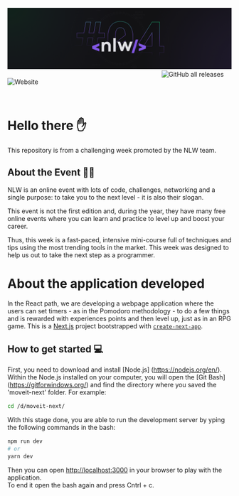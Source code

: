 ![](https://github.com/tatacsd/nlw4/blob/main/NLW04_pack_divulgacao_-_Github.png?raw=true)
 &nbsp; &nbsp; &nbsp; &nbsp; &nbsp; &nbsp; &nbsp; &nbsp; &nbsp; &nbsp; &nbsp; &nbsp; &nbsp; &nbsp; &nbsp; &nbsp; &nbsp; &nbsp; &nbsp; &nbsp; &nbsp; &nbsp;
 &nbsp; &nbsp; &nbsp; &nbsp; &nbsp; &nbsp; &nbsp; &nbsp; &nbsp; &nbsp; &nbsp; &nbsp; &nbsp; &nbsp; &nbsp; &nbsp; &nbsp; &nbsp; &nbsp; &nbsp; &nbsp; &nbsp;                     ![GitHub all releases](https://img.shields.io/github/downloads/tatacsd/nlw4/total?color=blueviolet&label=Download)
![Website](https://img.shields.io/website?color=blueviolet&label=%3Cnlw%2F%3E&url=https%3A%2F%2Fnextlevelweek.com%2Finscricao%2F4)

<br>

# Hello there ✋ 
This repository is from a challenging week promoted by the NLW team.
## About the Event 🚀🚀
NLW is an online event with lots of code, challenges, networking and a single purpose: to take you to the next level - it is also their slogan.

This event is not the first edition and, during the year, they have many free online events where you can learn and practice to level up and boost your career.

Thus, this week is a fast-paced, intensive mini-course full of techniques and tips using the most trending tools in the market. This week was designed to help us out to take the next step as a programmer.
<br>
# About the application developed
In the React path, we are developing a webpage application where the users can set timers - as in the Pomodoro methodology - to do a few things and is rewarded with experiences points and then level up, just as in an RPG game.
This is a [Next.js](https://nextjs.org/) project bootstrapped with [`create-next-app`](https://github.com/vercel/next.js/tree/canary/packages/create-next-app).

## How to get started 💻

First, you need to download and install [Node.js] (https://nodejs.org/en/). 
Within the Node.js installed on your computer, you will open the [Git Bash] (https://gitforwindows.org/) and find the directory where you saved the 'moveit-next' folder.
For example:
```bash
cd /d/moveit-next/
```
With this stage done, you are able to run the development server by yping the following commands in the bash:
```bash
npm run dev
# or
yarn dev
```


Then you can open [http://localhost:3000](http://localhost:3000) in your browser to play with the application. <br>
To end it open the bash again and press Cntrl + c.
